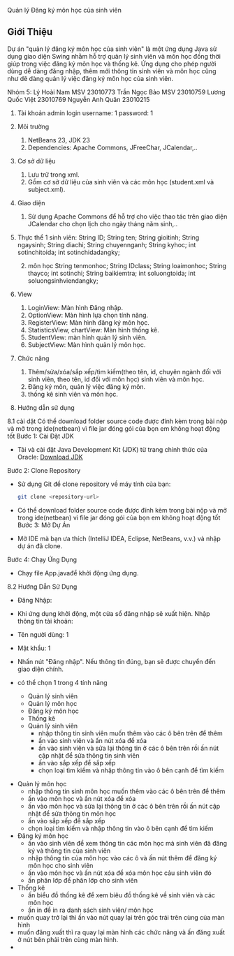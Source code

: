  Quản lý Đăng ký môn học của sinh viên 


## Giới Thiệu

Dự án "quản lý đăng ký môn học của sinh viên" là một ứng dụng Java sử dụng giao diện Swing nhằm hỗ trợ quản lý sinh viên và môn học đồng thời giúp trong việc đăng ký môn học và thống kê. Ứng dụng cho phép người dùng dễ dàng đăng nhập, thêm mới thông tin sinh viên và môn học cũng như dẽ dàng quản lý việc đăng ký môn học của sinh viên.

Nhóm 5:
Lý Hoài Nam MSV 23010773
Trần Ngọc Bảo MSV 23010759 
Lương Quốc Việt 23010769
Nguyễn Anh Quân 23010215
1. Tài khoản admin login
username: 1
password: 1

2. Môi trường
    1. NetBeans 23, JDK 23
    2. Dependencies: Apache Commons, JFreeChar, JCalendar,..
3. Cơ sở dữ liệu
    1. Lưu trữ trong xml.
    2. Gồm cơ sở dữ liệu của sinh viên và các môn học (student.xml và subject.xml).
4. Giao diện
    1. Sử dụng Apache Commons để hỗ trợ cho việc thao tác trên giao diện JCalendar cho chọn lịch cho ngày tháng năm sinh,..
5. Thực thể 
    1 sinh viên:
    String ID;
    String ten;
    String gioitinh;
    String ngaysinh;
    String diachi;
    String chuyennganh;
    String kyhoc;
    int sotinchitoida;
    int sotinchidadangky;

    2. môn học
    String tenmonhoc;
    String IDclass;
    String loaimonhoc;
    String thayco;
    int sotinchi;
    String baikiemtra;
    int soluongtoida;
    int soluongsinhviendangky;
6. View
    1. LoginView: Màn hình Đăng nhập.
    2. OptionView: Màn hình lựa chọn tính năng.
    3. RegisterView: Màn hình đăng ký môn học.
    4. StatisticsView, chartView: Màn hình thống kê.
    5. StudentView: màn hình quản lý sinh viên.
    6. SubjectView: Màn hình quản lý môn học.
7. Chức năng
    1. Thêm/sửa/xóa/sắp xếp/tìm kiếm(theo tên, id, chuyên ngành đối với sinh viên, theo tên, id đối với môn học) sinh viên và môn học.
    2. Đăng ký môn, quản lý việc đăng ký môn.
    3. thống kê sinh viên và môn học.
8. Hướng dẫn sử dụng

 8.1 cài dặt 
Có thể download folder source code được đính kèm trong bài nộp và mở trong ide(netbean) vì file jar đóng gói của bọn em không hoạt động tốt
Bước 1: Cài Đặt JDK

- Tải và cài đặt Java Development Kit (JDK) từ trang chính thức của Oracle: [Download JDK](https://www.oracle.com/java/technologies/javase-jdk11-downloads.html)

 Bước 2: Clone Repository

- Sử dụng Git để clone repository về máy tính của bạn:
   ```bash
   git clone <repository-url>
- Có thể download folder source code được đính kèm trong bài nộp và mở trong ide(netbean) vì file jar đóng gói của bọn em không hoạt động tốt
Bước 3: Mở Dự Án


- Mở IDE mà bạn ưa thích (IntelliJ IDEA, Eclipse, NetBeans, v.v.) và nhập dự án đã clone.

 Bước 4: Chạy Ứng Dụng
- Chạy file App.javađể khởi động ứng dụng.

8.2 Hướng Dẫn Sử Dụng
- Đăng Nhập:

- Khi ứng dụng khởi động, một cửa sổ đăng nhập sẽ xuất hiện. Nhập thông tin tài khoản:
- Tên người dùng: 1
- Mật khẩu: 1
- Nhấn nút "Đăng nhập". Nếu thông tin đúng, bạn sẽ được chuyển đến giao diện chính.
- có thể chọn 1 trong 4 tính năng
  + Quản lý sinh viên
  + Quản lý môn học
  + Đăng ký môn học
  + Thống kê
  * Quản lý sinh viên
    - nhập thông tin sinh viên muốn thêm vào các ô bên trên để thêm
    - ấn vào sinh viên và ấn nút xóa để xóa
    - ấn vào sinh viên và sửa lại thông tin ở các ô bên trên rồi ấn nút cập nhật để sửa thông tin sinh viên
    - ấn vào sắp xếp để sắp xếp
    - chọn loại tìm kiếm và nhập thông tin vào ô bên cạnh để tìm kiếm
* Quản lý môn học
    - nhập thông tin sinh môn học muốn thêm vào các ô bên trên để thêm
    - ấn vào môn học và ấn nút xóa để xóa
    - ấn vào môn học và sửa lại thông tin ở các ô bên trên rồi ấn nút cập nhật để sửa thông tin môn học
    - ấn vào sắp xếp để sắp xếp
    - chọn loại tìm kiếm và nhập thông tin vào ô bên cạnh để tìm kiếm
* Đăng ký môn học
    - ấn vào sinh viên để xem thông tin các môn học mà sinh viên đã đăng ký và thông tin của sinh viên
    - nhập thông tin của môn học vào các ô và ấn nút thêm để đăng ký môn học cho sinh viên
    - ấn vào môn học và ấn nút xóa để xóa môn học cảu sinh viên đó
    - ấn phân lớp để phân lớp cho sinh viên
* Thống kê
    - ấn biểu đồ thống kê để xem biêu đồ thống kê về sinh viên và các môn học
    - ấn in để in ra danh sách sinh viên/ môn học
* muốn quay trở lại thì ấn vào nút quay lại trên góc trái trên cùng của màn hình
* muốn đăng xuất thì ra quay lại màn hình các chức năng và ấn đăng xuất ở nút bên phải trên cùng màn hình.
* 
